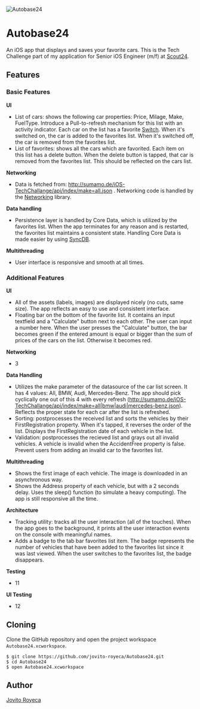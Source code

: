 ![Autobase24](https://raw.github.com/jovito-royeca/Autobase24/master/icons/appicon-logo/ios/Icon%402x.png)

# Autobase24

An iOS app that displays and saves your favorite cars. This is the Tech Challenge part of my application for Senior iOS Engineer (m/f) at [Scout24](http://www.scout24.com).

## Features
### Basic Features
**UI**
* List of cars: shows the following car properties: Price, Milage, Make, FuelType. Introduce a Pull-to-refresh mechanism for this list with an activity indicator. Each car on the list has a favorite [Switch](https://developer.apple.com/ios/human-interface-guidelines/ui-controls/switches/). When it's switched on, the car is added to the favorites list. When it's switched off, the car is removed from the favorites list.
* List of favorites: shows all the cars which are favorited. Each item on this list has a delete button. When the delete button is tapped, that car is removed from the favorites list. This should be reflected on the cars list.

**Networking**
* Data is fetched from: http://sumamo.de/iOS-TechChallange/api/index/make=all.json . Networking code is handled by the [Networking](https://github.com/3lvis/Networking) library.

**Data handling**
* Persistence layer is handled by Core Data, which is utilized by the favorites list. When the app terminates for any reason and is restarted, the favorites list maintains a consistent state. Handling Core Data is made easier by using [SyncDB](https://github.com/SyncDB/Sync).

**Multithreading**
* User interface is responsive and smooth at all times.

### Additional Features
**UI**
* All of the assets (labels, images) are displayed nicely (no cuts, same size). The app reflects an easy to use and consistent interface.
* Floating bar on the bottom of the favorite list. It contains an input textfield and a "Calculate" button next to each other. The user can input a number here. When the user presses the "Calculate" button, the bar becomes green if the entered amount is equal or bigger than the sum of prices of the cars on the list. Otherwise it becomes red.

**Networking**
* 3

**Data Handling**
* Utilizes the make parameter of the datasource of the car list screen. It has 4 values: All, BMW, Audi, Mercedes-Benz. The app should pick cyclically one out of this 4 with every refresh
(http://sumamo.de/iOS-TechChallange/api/index/make=all|bmw|audi|mercedes-benz.json). Reflects the proper state for each car after the list is refreshed.
* Sorting: postprocesses the received list and sorts the vehicles by their FirstRegistration property. When it's tapped, it reverses the order of the list. Displays the FirstRegistration date of each vehicle in the list.
* Validation: postprocesses the recieved list and grays out all invalid vehicles. A vehicle is invalid when the AccidentFree property is false. Prevent users from adding an invalid car to the favorites list.

**Multithreading**
* Shows the first image of each vehicle. The image is downloaded in an asynchronous way.
* Shows the Address property of each vehicle, but with a 2 seconds delay. Uses the sleep() function (to simulate a heavy computing). The app is still responsive all the time.

**Architecture**
* Tracking utility: tracks all the user interaction (all of the touches). When the app goes to the background, it prints all the user interaction events on the console with meaningful names.
* Adds a badge to the tab bar favorites list item. The badge represents the number of vehicles that have been added to the favorites list since it was last viewed. When the user switches to the favorites list, the badge disappears.

**Testing**
* 11

**UI Testing**
* 12

## Cloning
Clone the GitHub repository and open the project workspace `Autobase24.xcworkspace`.

```
$ git clone https://github.com/jovito-royeca/Autobase24.git
$ cd Autobase24
$ open Autobase24.xcworkspace
```

## Author
[Jovito Royeca](mailto:jovit.royeca@gmail.com)
